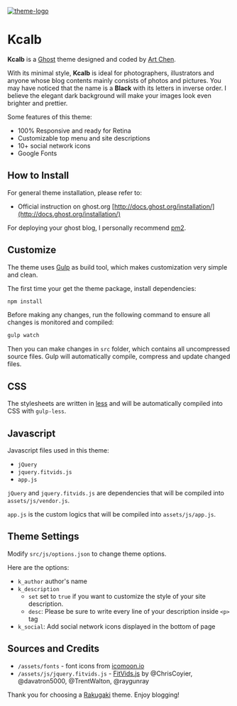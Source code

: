 [![theme-logo](https://s3.amazonaws.com/rakugaki.me/images/theme-logo.png)](https://rakugaki.me)

# Kcalb

**Kcalb** is a [Ghost](http://ghost.org) theme designed and coded by [Art Chen](http://rakugaki.me).

With its minimal style, **Kcalb** is ideal for photographers, illustrators and anyone whose blog contents mainly consists of photos and pictures. You may have noticed that the name is a **Black** with its letters in inverse order. I believe the elegant dark background will make your images look even brighter and prettier.

Some features of this theme:

* 100% Responsive and ready for Retina
* Customizable top menu and site descriptions
* 10+ social network icons
* Google Fonts

## How to Install

For general theme installation, please refer to:

* Official instruction on ghost.org [http://docs.ghost.org/installation/](http://docs.ghost.org/installation/)

For deploying your ghost blog, I personally recommend [pm2](http://pm2.keymetrics.io/).

## Customize

The theme uses [Gulp](http://gulpjs.com/) as build tool, which makes customization very simple and clean.

The first time your get the theme package, install dependencies:

```bash
npm install
```

Before making any changes, run the following command to ensure all changes is monitored and compiled:

```bash
gulp watch
```

Then you can make changes in `src` folder, which contains all uncompressed source files. Gulp will automatically compile, compress and update changed files.

## CSS

The stylesheets are written in [less](http://lesscss.org/) and will be automatically compiled into CSS with `gulp-less`.

## Javascript

Javascript files used in this theme:

* `jQuery`
* `jquery.fitvids.js`
* `app.js`

`jQuery` and `jquery.fitvids.js` are dependencies that will be compiled into `assets/js/vendor.js`.

`app.js` is the custom logics that will be compiled into `assets/js/app.js`.

## Theme Settings

Modify `src/js/options.json` to change theme options.

Here are the options:

* `k_author` author's name
* `k_description`
	* `set` set to `true` if you want to customize the style of your site description.
	* `desc`: Please be sure to write every line of your description inside `<p>` tag
* `k_social`: Add social network icons displayed in the bottom of page

## Sources and Credits

* `/assets/fonts` - font icons from [icomoon.io](http://icomoon.io/)
* `/assets/js/jquery.fitvids.js` - [FitVids.js](https://github.com/davatron5000/FitVids.js) by @ChrisCoyier, @davatron5000, @TrentWalton, @raygunray

Thank you for choosing a [Rakugaki](http://rakugaki.me) theme. Enjoy blogging!
